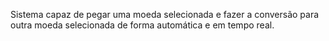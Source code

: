 Sistema capaz de pegar uma moeda selecionada e fazer a conversão para outra moeda selecionada de forma automática e em tempo real.
